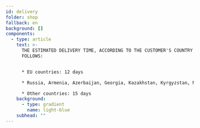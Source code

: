 ```yaml
---
id: delivery
folder: shop
fallback: en
background: []
components:
  - type: article
    text: >-
      THE ESTIMATED DELIVERY TIME, ACCORDING TO THE CUSTOMER'S COUNTRY AS
      FOLLOWS:


      * EU countries: 12 days

      * Russia, Armenia, Azerbaijan, Georgia, Kazakhstan, Kyrgyzstan, Moldova, Tajikistan, Turkmenistan, Ukraine, Uzbekistan: 19 days

      * Other countries: 15 days
    background:
      - type: gradient
        name: light-blue
    subhead: ""
---
```

